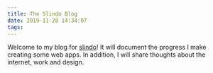 ```yaml
---
title: The Slindo Blog
date: 2019-11-28 14:34:07
tags:
---
```

Welcome to my blog for <a href="https://slindo.com">slindo</a>! It will document the progress I make creating some web apps. In addition, I will share thoughts about the internet, work and design.